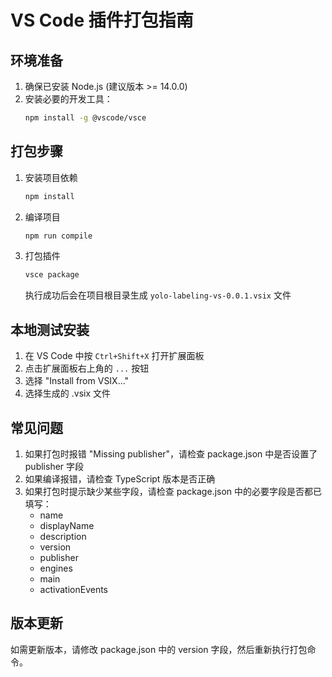 # VS Code 插件打包指南

## 环境准备
1. 确保已安装 Node.js (建议版本 >= 14.0.0)
2. 安装必要的开发工具：
   ```bash
   npm install -g @vscode/vsce
   ```

## 打包步骤

1. 安装项目依赖
   ```bash
   npm install
   ```

2. 编译项目
   ```bash
   npm run compile
   ```

3. 打包插件
   ```bash
   vsce package
   ```
   执行成功后会在项目根目录生成 `yolo-labeling-vs-0.0.1.vsix` 文件

## 本地测试安装

1. 在 VS Code 中按 `Ctrl+Shift+X` 打开扩展面板
2. 点击扩展面板右上角的 `...` 按钮
3. 选择 "Install from VSIX..."
4. 选择生成的 .vsix 文件

## 常见问题

1. 如果打包时报错 "Missing publisher"，请检查 package.json 中是否设置了 publisher 字段
2. 如果编译报错，请检查 TypeScript 版本是否正确
3. 如果打包时提示缺少某些字段，请检查 package.json 中的必要字段是否都已填写：
   - name
   - displayName
   - description
   - version
   - publisher
   - engines
   - main
   - activationEvents

## 版本更新

如需更新版本，请修改 package.json 中的 version 字段，然后重新执行打包命令。 